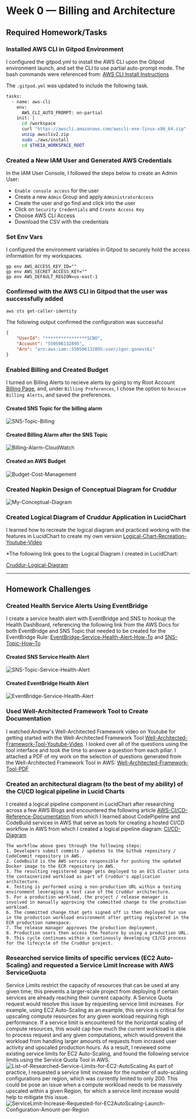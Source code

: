 # Week 0 — Billing and Architecture

## Required Homework/Tasks

### Installed AWS CLI in Gitpod Environment

I configured the gitpod.yml to install the AWS CLI upon the Gitpod environment launch, and set the CLI to use partial auto-prompt mode. The bash commands were referenced from: [AWS CLI Install Instructions](https://docs.aws.amazon.com/cli/latest/userguide/getting-started-install.html)

The `.gitpod.yml` was updated to include the following task.

```sh
tasks:
  - name: aws-cli
    env:
      AWS_CLI_AUTO_PROMPT: on-partial
    init: |
      cd /workspace
      curl "https://awscli.amazonaws.com/awscli-exe-linux-x86_64.zip" -o "awscliv2.zip"
      unzip awscliv2.zip
      sudo ./aws/install
      cd $THEIA_WORKSPACE_ROOT
```

### Created a New IAM User and Generated AWS Credentials

In the IAM User Console, I followed the steps below to create an Admin User:
- `Enable console access` for the user
- Create a new `Admin` Group and apply `AdministratorAccess`
- Create the user and go find and click into the user
- Click on `Security Credentials` and `Create Access Key`
- Choose AWS CLI Access
- Download the CSV with the credentials

### Set Env Vars

I configured the environment variables in Gitpod to securely hold the access information for my workspaces.
```
gp env AWS_ACCESS_KEY_ID=""
gp env AWS_SECRET_ACCESS_KEY=""
gp env AWS_DEFAULT_REGION=us-east-1
```

### Confirmed with the AWS CLI in Gitpod that the user was successfully added

```sh
aws sts get-caller-identity
```

The following output confirmed the configuration was successful
```json
{
    "UserId": "****************SCNO",
    "Account": "550506132895",
    "Arn": "arn:aws:iam::550506132895:user/igor.gonevski"
}
```

### Enabled Billing and Created Budget
I turned on Billing Alerts to recieve alerts by going to my Root Account [Billing Page](https://console.aws.amazon.com/billing/), and, under `Billing Preferences`, I chose the option to `Receive Billing Alerts`, and saved the preferences.

#### Created SNS Topic for the billing alarm
![SNS-Topic-Billing](https://github.com/iksvenog/aws-bootcamp-cruddur-2023/blob/main/_docs/assets/week0/BillingAlarmSNSTopic.PNG)
#### Created Billing Alarm after the SNS Topic
![Billing-Alarm-CloudWatch](https://github.com/iksvenog/aws-bootcamp-cruddur-2023/blob/main/_docs/assets/week0/BillingAlarmSNSTopic.PNG)

#### Created an AWS Budget
![Budget-Cost-Management](https://github.com/iksvenog/aws-bootcamp-cruddur-2023/blob/main/_docs/assets/week0/AWSBootcampBudget.PNG)

### Created Napkin Design of Conceptual Diagram for Cruddur
![My-Conceptual-Diagram](https://github.com/iksvenog/aws-bootcamp-cruddur-2023/blob/main/_docs/assets/week0/Resized_20230220_131952.jpeg)

### Created Logical Diagram of Cruddur Application in LucidChart
I learned how to recreate the logical diagram and practiced working with the features in LucidChart to create my own version [Logical-Chart-Recreation-Youtube-Video](https://www.youtube.com/watch?v=K6FDrI_tz0k&list=PLBfufR7vyJJ7k25byhRXJldB5AiwgNnWv)

*The following link goes to the Logical Diagram I created in LucidChart: 

[Cruddur-Logical-Diagram](https://lucid.app/lucidchart/c03e69d5-0032-4158-9170-876199cdf275/edit?viewport_loc=-982%2C-466%2C3017%2C1390%2C0_0&invitationId=inv_43cafd77-e589-4213-8ff9-5fc70d1e4164)

-----------------------------------------------------------------------------------------------------------------------------------------------------------------------

## Homework Challenges

### Created Health Service Alerts Using EventBridge
I create a service health alert with EventBridge and SNS to hookup the Health DashBoard, referencing the following link from the AWS Docs for both EventBridge and SNS Topic that needed to be created for the EventBridge Rule: [EventBridge-Service-Health-Alert-How-To](https://docs.aws.amazon.com/health/latest/ug/cloudwatch-events-health.html) and [SNS-Topic-How-To](https://docs.aws.amazon.com/AmazonCloudWatch/latest/monitoring/US_SetupSNS.html)

#### Created SNS Service Health Alert
![SNS-Topic-Service-Health-Alert](https://github.com/iksvenog/aws-bootcamp-cruddur-2023/blob/main/_docs/assets/week0/HealthAlertSNSTopic.PNG)
#### Created EventBridge Health Alert
![EventBridge-Service-Health-Alert](https://github.com/iksvenog/aws-bootcamp-cruddur-2023/blob/main/_docs/assets/week0/EventBridgeHealthAlert.PNG)

### Used Well-Architected Framework Tool to Create Documentation
I watched Andrew's Well-Architected Framework video on Youtube for getting started with the Well-Architected Framework Tool [Well-Architected-Framework-Tool-Youtube-Video](https://www.youtube.com/watch?v=i-hOfAJb3cE&list=PLBfufR7vyJJ7k25byhRXJldB5AiwgNnWv&index=16). I looked over all of the questions using the tool interface and took the time to answer a question from each pillar. I attached a PDF of my work on the selection of questions generated from the Well-Architected Framework Tool in AWS: [Well-Architected-Framework-Tool-PDF](https://github.com/iksvenog/aws-bootcamp-cruddur-2023/blob/main/_docs/assets/week0/CruddurApplication_wellarchitected.pdf)

### Created an architectural diagram (to the best of my ability) of the CI/CD logical pipeline in Lucid Charts
I created a logical pipeline component in LucidChart after researching across a few AWS Blogs and encountered the following article [AWS-CI/CD-Reference-Documentation](https://docs.aws.amazon.com/prescriptive-guidance/latest/patterns/automatically-build-ci-cd-pipelines-and-amazon-ecs-clusters-for-microservices-using-aws-cdk.html) from which I learned about CodePipeline and CodeBuild services in AWS that serve as tools for creating a hosted CI/CD workflow in AWS from which I created a logical pipeline diagram: [CI/CD-Diagram](https://lucid.app/lucidchart/d3595889-91ef-4146-82f2-0af51cadb76f/edit?viewport_loc=-677%2C-408%2C2843%2C1309%2C0_0&invitationId=inv_326f8055-2bc5-4781-b50b-a7e4f9f799a2)

```
The workflow above goes through the following steps:
1. Developers submit commits / updates to the Github repository / CodeCommit repository in AWS.
2. CodeBuild is the AWS service responsible for pushing the updated Docker image to the ECR repository in AWS.
3. The resulting registered image gets deployed to an ECS Cluster into the containerized workload as part of Cruddur's application architecture.
4. Testing is performed using a non-production URL within a testing environment leveraging a test case of the Cruddur architecture.
5. For a production workload, the project / release manager is involved in manually approving the committed change to the production workload.
6. The committed change that gets signed off is then deployed for use in the production workload environment after getting registered in the ECR production namespace.
7. The release manager approves the production deployment.
8. Production users then access the feature by using a production URL.
9. This cycle continues within a continously developing CI/CD process for the lifecycle of the Cruddur project.
```

### Researched service limits of specific services (EC2 Auto-Scaling) and requested a Service Limit Increase with AWS ServiceQuota
Service Limits restrict the capacity of resources that can be used at any given time; this prevents a larger-scale project from deploying if certain services are already reaching their current capacity. A Service Quota request would resolve this issue by requesting service limit increases. For example, using EC2 Auto-Scaling as an example, this service is critical for upscaling compute resources for any given workload requiring high performance. If a service limit is encountered for the horizontal scaling of compute resources, this would cap how much the current workload is able to process request and any given computations, which would prevent the workload from handling larger amounts of requests from incrased user activity and upscaled production hours. As a result, I reviewed some existing service limits for EC2 Auto-Scaling, and found the following service limits using the Service Quota Tool in AWS.
![List-of-Researched-Service-Limits-for-EC2-AutoScaling](https://github.com/iksvenog/aws-bootcamp-cruddur-2023/blob/main/_docs/assets/week0/Researched-Service-Limits-for-EC2-AutoScaling.PNG)
As part of practice, I requested a service limit increase for the number of auto-scaling configurations per region, which was currently limited to only 200. This could be pose an issue when a compute workload needs to be massively upscaled within a given Region, for which a service limit increase would help to mitigate this issue.
![ServiceLimit-Increase-Requested-for-EC2AutoScaling-Launch-Configuration-Amount-per-Region](https://github.com/iksvenog/aws-bootcamp-cruddur-2023/blob/main/_docs/assets/week0/ServiceQuotaIncreaseforEC2AutoScaleConfigurations.PNG)
